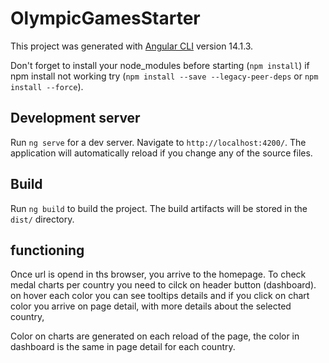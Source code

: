 # OlympicGamesStarter

This project was generated with [Angular CLI](https://github.com/angular/angular-cli) version 14.1.3.

Don't forget to install your node_modules before starting (`npm install`) if npm install not working try
 (`npm install --save --legacy-peer-deps` or `npm install --force`).

## Development server

Run `ng serve` for a dev server. Navigate to `http://localhost:4200/`. The application will automatically reload if you change any of the source files.

## Build

Run `ng build` to build the project. The build artifacts will be stored in the `dist/` directory.

## functioning

Once url is opend in ths browser, you arrive to the homepage.
To check medal charts per country you need to cilck on header button (dashboard).
on hover each color you can see tooltips details and if you click on chart color
you arrive on page detail, with more details about the selected country, 

Color on charts are generated on each reload of the page, the color in dashboard 
is the same in page detail for each country.